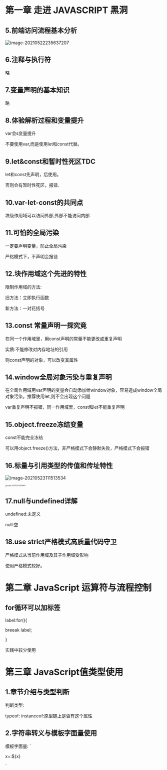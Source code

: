 # 第一章 走进 JAVASCRIPT 黑洞

## 5.前端访问流程基本分析

![image-20210522235637207](C:\Users\ASUS\AppData\Roaming\Typora\typora-user-images\image-20210522235637207.png)

## 6.注释与执行符

略

## 7.变量声明的基本知识

略

## 8.体验解析过程和变量提升

var会s变量提升

不要使用var,而是使用let和const代替。

## 9.let&const和暂时性死区TDC

let和const先声明，后使用。

否则会有暂时性死区，报错.

## 10.var-let-const的共同点

块级作用域可以访问外部,外部不能访问内部

## 11.可怕的全局污染

一定要声明变量，防止全局污染

严格模式下，不声明会报错

## 12.块作用域这个先进的特性

限制作用域的方法:

旧方法：立即执行函数

新方法：一对花括号

## 13.const 常量声明一探究竟

在同一个作用域里，用const声明的常量不能更改或重复声明

实质:不能修改对内存地址的引用

则const声明的对象，可以改变其属性

## 14.window全局对象污染与重复声明

在全局作用域用var声明的变量会自动添加给window对象，容易造成window全局对象污染。推荐使用let,则不会出现这个问题

var重复声明不报错，同一作用域里，const和let不能重复声明

## 15.object.freeze冻结变量

const不能完全冻结

可以用object.freeze()方法，非严格模式下会静默失败，严格模式下会报错

## 16.标量与引用类型的传值和传址特性

![image-20210523111513534](C:\Users\ASUS\AppData\Roaming\Typora\typora-user-images\image-20210523111513534.png)



<img src="C:\Users\ASUS\AppData\Roaming\Typora\typora-user-images\image-20210523111528866.png" alt="image-20210523111528866" style="zoom: 33%;" />

## 17.null与undefined详解

undefined:未定义

null:空

## 18.use strict严格模式高质量代码守卫

严格模式从当前作用域及其子作用域受影响

使用严格模式较好。



# 第二章 JavaScript 运算符与流程控制

## for循环可以加标签

label:for(){

breeak label;

}

实践中较少使用



# 第三章 JavaScript值类型使用

## 1.章节介绍与类型判断

判断类型:

typeof:
instanceof:原型链上是否有这个属性

## 2.字符串转义与模板字面量使用

模板字面量:
`

x=:${x}

`

## 

